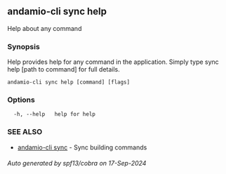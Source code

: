 ## andamio-cli sync help

Help about any command

### Synopsis

Help provides help for any command in the application.
Simply type sync help [path to command] for full details.

```
andamio-cli sync help [command] [flags]
```

### Options

```
  -h, --help   help for help
```

### SEE ALSO

* [andamio-cli sync](andamio-cli_sync.md.md)	 - Sync building commands

###### Auto generated by spf13/cobra on 17-Sep-2024
